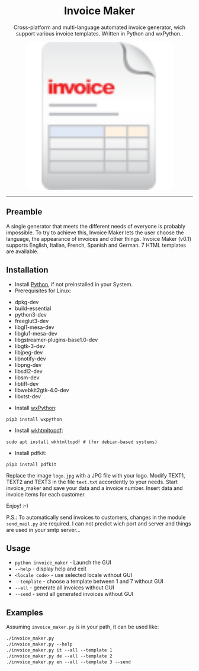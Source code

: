 <h1 align="center">
Invoice Maker
</h1>

<p align="center">
Cross-platform and multi-language automated invoice generator, wich support various invoice templates. Written in Python and wxPython.</a>.
</p>
<p align="center">
<img src="https://github.com/clarintux/invoice_maker/blob/master/icons/invoice_icon.png" height="400">
</p>
<hr />

## Preamble

A single generator that meets the different needs of everyone is probably impossible.
To try to achieve this, Invoice Maker lets the user choose the language, the appearance of invoices and other things.
Invoice Maker (v0.1) supports English, Italian, French, Spanish and German.
7 HTML templates are available.

## Installation

- Install [Python](https://www.python.org/), if not preinstalled in your System.
- Prerequisites for Linux:
* dpkg-dev
* build-essential
* python3-dev
* freeglut3-dev
* libgl1-mesa-dev
* libglu1-mesa-dev
* libgstreamer-plugins-base1.0-dev
* libgtk-3-dev
* libjpeg-dev
* libnotify-dev
* libpng-dev
* libsdl2-dev
* libsm-dev
* libtiff-dev
* libwebkit2gtk-4.0-dev
* libxtst-dev
- Install [wxPython](https://www.wxpython.org/):
```
pip3 install wxpython
```
- Install [wkhtmltopdf](https://wkhtmltopdf.org/):
```
sudo apt install wkhtmltopdf # (for debian-based systems)
```
- Install pdfkit:
```
pip3 install pdfkit
```

Replace the image `logo.jpg` with a JPG file with your logo.
Modify TEXT1, TEXT2 and TEXT3 in the file `text.txt` accordently to your needs.
Start invoice_maker and save your data and a invoice number.
Insert data and invoice items for each customer.

Enjoy!  :-)

P.S.: To automatically send invoices to customers, changes in the module `send_mail.py` are required. I can not predict wich port and server and things are used in your smtp server...

## Usage


- `python invoice_maker` - Launch the GUI
- `--help` - display help and exit
- `<locale code>` - use selected locale without GUI
- `--template` - choose a template between 1 and 7 without GUI
- `--all` - generate all invoices without GUI
- `--send` - send all generated invoices without GUI

## Examples

Assuming `invoice_maker.py` is in your path, it can be used like:
```
./invoice_maker.py
./invoice_maker.py --help
./invoice_maker.py it --all --template 1
./invoice_maker.py de --all --template 2
./invoice_maker.py en --all --template 3 --send
```
